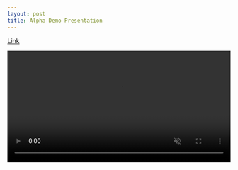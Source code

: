 ```yaml
---
layout: post
title: Alpha Demo Presentation
---
```


[Link](https://subtitlevision.github.io/presentations/Capstone_Alpha_Demo.pdf)


<video width="100%" preload="auto" muted controls>
    <source src="https://subtitlevision.github.io/presentations/alpha_demo.mp4" type="video/mp4"/>
</video>